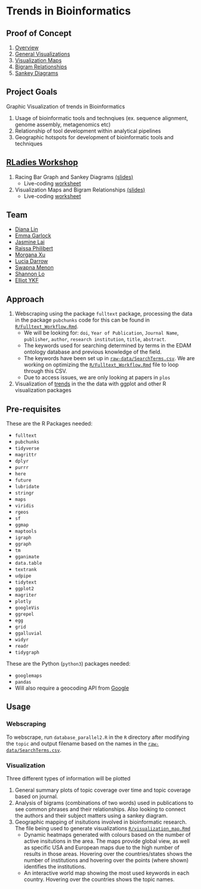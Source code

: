 # Trends in Bioinformatics
## Proof of Concept
1. [Overview](https://dy-lin.github.io/hs19-trends/R/overview.html)
1. [General Visualizations](https://dy-lin.github.io/hs19-trends/R/general_vis.html)
1. [Visualization Maps](https://dy-lin.github.io/hs19-trends/R/visualization_map.html)
1. [Bigram Relationships](https://dy-lin.github.io/hs19-trends/R/bigram_relationships.html)
1. [Sankey Diagrams](https://dy-lin.github.io/hs19-trends/R/visualization_sankey.html)
<!--1. [Text Rank Analysis](https://dy-lin.github.io/hs19-trends/R/TextRankAnalysis.html)-->

## Project Goals
Graphic Visualization of trends in Bioinformatics
  1. Usage of bioinformatic tools and technqiues (ex. sequence alignment, genome assembly, metagenomics etc)
  2. Relationship of tool development within analytical pipelines 
  3. Geographic hotspots for development of bioinformatic tools and techniques 

## [RLadies Workshop](https://www.meetup.com/rladies-vancouver/events/266252946/)
1. Racing Bar Graph and Sankey Diagrams [(slides)](https://dy-lin.github.io/hs19-trends/workshop/slides_dlin.html)
    * Live-coding [worksheet](https://github.com/dy-lin/hs19-trends/blob/master/workshop/worksheet_dlin.Rmd)
2. Visualization Maps and Bigram Relationships [(slides)](https://dy-lin.github.io/hs19-trends/workshop/slides_egarlock.html)
    * Live-coding [worksheet](https://github.com/dy-lin/hs19-trends/blob/master/workshop/worksheet_egarlock.Rmd)

## Team
* [Diana Lin](https://github.com/dy-lin)
* [Emma Garlock](https://github.com/esgarlock)
* [Jasmine Lai](https://github.com/laijasmine)
* [Raissa Philibert](https://github.com/raiphilibert)
* [Morgana Xu](https://github.com/ODataMine)
* [Lucia Darrow](https://github.com/lmdarrow)
* [Swapna Menon](https://github.com/sm30)
* [Shannon Lo](https://github.com/shannonhlo)
* [Elliot YKF](https://github.com/elliotykf)

## Approach
1. Webscraping using the package `fulltext` package, processing the data in the package `pubchunks` code for this can be found in [`R/Fulltext_Workflow.Rmd`](https://github.com/hackseq/hs19-trends/blob/master/R/FullText_Workflow.Rmd). 
    * We will be looking for: `doi`, `Year of Publication`, `Journal Name`, `publisher`, `author`, `research institution`, `title`, `abstract`. 
    * The keywords used for searching determined by terms in the EDAM ontology database and previous knowledge of the field. 
    * The keywords have been set up in [`raw-data/SearchTerms.csv`](https://github.com/hackseq/hs19-trends/blob/master/raw-data/SearchTerms.csv). We are working on optimizing the [`R/Fulltext_Workflow.Rmd`](https://github.com/hackseq/hs19-trends/blob/master/R/FullText_Workflow.Rmd) file to loop through this CSV. 
    * Due to access issues, we are only looking at papers in `plos` 
1. Visualization of [trends](#visualization) in the the data with ggplot and other R visualization packages 
  

## Pre-requisites 
These are the R Packages needed: 
* `fulltext`
* `pubchunks`
* `tidyverse`
* `magrittr`
* `dplyr`
* `purrr`
* `here`
* `future`
* `lubridate`
* `stringr`
* `maps`
* `viridis`
* `rgeos`
* `sf`
* `ggmap`
* `maptools`
* `igraph`
* `ggraph`
* `tm`
* `gganimate`
* `data.table`
* `textrank`
* `udpipe`
* `tidytext`
* `ggplot2`
* `magriter`
* `plotly`
* `googleVis`
* `ggrepel`
* `egg`
* `grid`
* `ggalluvial`
* `widyr`
* `readr`
* `tidygraph`


These are the Python (`python3`) packages needed:
* `googlemaps`
* `pandas`
* Will also require a geocoding API from [Google](https://developers.google.com/maps/gmp-get-started)

## Usage

### Webscraping
To webscrape, run `database_parallel2.R` in the `R` directory after modifying the `topic` and output filename based on the names in the [`raw-data/SearchTerms.csv`](https://github.com/hackseq/hs19-trends/blob/master/raw-data/SearchTerms.csv). 

### Visualization
Three different types of information will be plotted 
1. General summary plots of topic coverage over time and topic coverage based on journal.
1. Analysis of bigrams (combinations of two words) used in publications to see common phrases and their relationships. Also looking to connect the authors and their subject matters using a sankey diagram. 
1. Geographic mapping of insitutions involved in bioinformatic research. The file being used to generate visualizations [`R/visualization_map.Rmd`](https://github.com/hackseq/hs19-trends/blob/master/R/visualization_map.Rmd)
    * Dynamic heatmaps generated with colours based on the number of active insitutions in the area. The maps provide global view, as well as specific USA and European maps due to the high number of results in those areas. Hovering over the countries/states shows the number of institutions and hovering over the points (where shown) identifies the institutions.
    * An interactive world map showing the most used keywords in each country. Hovering over the countries shows the topic names.


